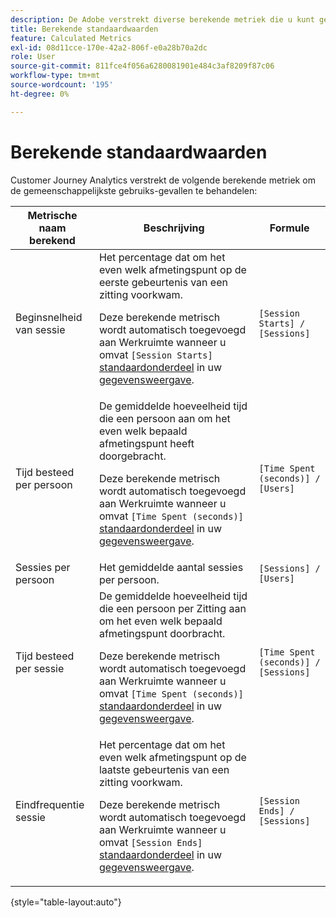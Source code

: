 ```yaml
---
description: De Adobe verstrekt diverse berekende metriek die u kunt gebruiken. Deze pagina bevat een overzicht van die metingen en het gebruik waarvoor ze zijn bedoeld.
title: Berekende standaardwaarden
feature: Calculated Metrics
exl-id: 08d11cce-170e-42a2-806f-e0a28b70a2dc
role: User
source-git-commit: 811fce4f056a6280081901e484c3af8209f87c06
workflow-type: tm+mt
source-wordcount: '195'
ht-degree: 0%

---
```


# Berekende standaardwaarden

Customer Journey Analytics verstrekt de volgende berekende metriek om de gemeenschappelijkste gebruiks-gevallen te behandelen:

| Metrische naam berekend | Beschrijving | Formule |
|---------|----------|---------|
| Beginsnelheid van sessie | Het percentage dat om het even welk afmetingspunt op de eerste gebeurtenis van een zitting voorkwam.<p>Deze berekende metrisch wordt automatisch toegevoegd aan Werkruimte wanneer u omvat `[Session Starts]` [standaardonderdeel](/help/data-views/component-reference.md) in uw [gegevensweergave](/help/data-views/create-dataview.md).</p> | `[Session Starts] / [Sessions]` |
| Tijd besteed per persoon | De gemiddelde hoeveelheid tijd die een persoon aan om het even welk bepaald afmetingspunt heeft doorgebracht.<p>Deze berekende metrisch wordt automatisch toegevoegd aan Werkruimte wanneer u omvat `[Time Spent (seconds)]` [standaardonderdeel](/help/data-views/component-reference.md) in uw [gegevensweergave](/help/data-views/create-dataview.md).</p> | `[Time Spent (seconds)] / [Users]` |
| Sessies per persoon | Het gemiddelde aantal sessies per persoon. | `[Sessions] / [Users]` |
| Tijd besteed per sessie | De gemiddelde hoeveelheid tijd die een persoon per Zitting aan om het even welk bepaald afmetingspunt doorbracht.<p>Deze berekende metrisch wordt automatisch toegevoegd aan Werkruimte wanneer u omvat `[Time Spent (seconds)]` [standaardonderdeel](/help/data-views/component-reference.md) in uw [gegevensweergave](/help/data-views/create-dataview.md).</p> | `[Time Spent (seconds)] / [Sessions]` |
| Eindfrequentie sessie | Het percentage dat om het even welk afmetingspunt op de laatste gebeurtenis van een zitting voorkwam. <p>Deze berekende metrisch wordt automatisch toegevoegd aan Werkruimte wanneer u omvat `[Session Ends]` [standaardonderdeel](/help/data-views/component-reference.md) in uw [gegevensweergave](/help/data-views/create-dataview.md).</p> | `[Session Ends] / [Sessions]` |

{style="table-layout:auto"}
